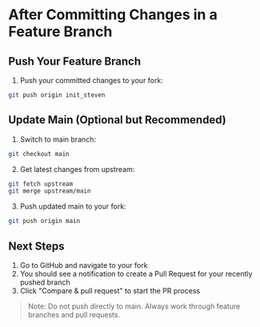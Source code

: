 # After Committing Changes in a Feature Branch

## Push Your Feature Branch

1. Push your committed changes to your fork:
```bash
git push origin init_steven
```

## Update Main (Optional but Recommended)

1. Switch to main branch:
```bash
git checkout main
```

2. Get latest changes from upstream:
```bash
git fetch upstream
git merge upstream/main
```

3. Push updated main to your fork:
```bash
git push origin main
```

## Next Steps

1. Go to GitHub and navigate to your fork
2. You should see a notification to create a Pull Request for your recently pushed branch
3. Click "Compare & pull request" to start the PR process

> Note: Do not push directly to main. Always work through feature branches and pull requests.
